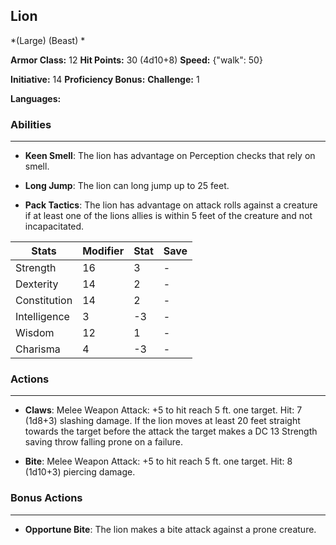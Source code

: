 ## Lion
*(Large) (Beast) *

**Armor Class:** 12
**Hit Points:** 30 (4d10+8)
**Speed:** {"walk": 50}

**Initiative:** 14
**Proficiency Bonus:**
**Challenge:** 1

**Languages:** 

### Abilities
 --- 
- **Keen Smell**: The lion has advantage on Perception checks that rely on smell.

- **Long Jump**: The lion can long jump up to 25 feet.

- **Pack Tactics**: The lion has advantage on attack rolls against a creature if at least one of the lions allies is within 5 feet of the creature and not incapacitated.



| Stats | Modifier | Stat | Save
| ---- | ---- | ---- | ---- |
| Strength | 16 | 3 | - |
| Dexterity | 14 | 2 | - |
| Constitution | 14 | 2 | - |
| Intelligence | 3 | -3 | - |
| Wisdom | 12 | 1 | - |
| Charisma | 4 | -3 | - |

### Actions
 --- 
- **Claws**: Melee Weapon Attack: +5 to hit  reach 5 ft.  one target. Hit: 7 (1d8+3) slashing damage. If the lion moves at least 20 feet straight towards the target before the attack  the target makes a DC 13 Strength saving throw  falling prone on a failure.

- **Bite**: Melee Weapon Attack: +5 to hit  reach 5 ft.  one target. Hit: 8 (1d10+3) piercing damage.

### Bonus Actions
 --- 
- **Opportune Bite**: The lion makes a bite attack against a prone creature.

